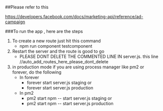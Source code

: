 
##Please refer to this

https://developers.facebook.com/docs/marketing-api/reference/ad-campaign

###To run the app , here are the steps
1. To create a new route just hit this command
    * npm run component testcomponent
3. Restart the server and the route is good to go
    * PLEASE DONT DELETE THE COMMENTED LINE IN server.js. this line //auto_add_routes_here_please_dont_delete
4. in production mode if you are using process manager like pm2 or forever, do the following
    * In forever
        - forever start server.js staging
        or
        - forever start server.js production
    * In pm2
        - pm2 start npm -- start server.js  staging
        or
        - pm2 start npm -- start server.js  production
